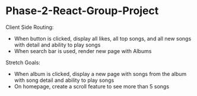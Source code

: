 # Phase-2-React-Group-Project

Client Side Routing: 
- When button is clicked, display all likes, all top songs, and all new songs with detail and ability to play songs
- When search bar is used, render new page with Albums

Stretch Goals:
- When album is clicked, display a new page with songs from the album with song detail and ability to play songs
- On homepage, create a scroll feature to see more than 5 songs